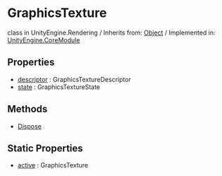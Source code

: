 # GraphicsTexture
class in UnityEngine.Rendering
 / Inherits from: <a href="https://docs.unity3d.com/6000.0/Documentation/ScriptReference/Object.html">Object</a> / Implemented in: <a href="https://docs.unity3d.com/6000.0/Documentation/ScriptReference/UnityEngine.CoreModule.html">UnityEngine.CoreModule</a>

## Properties
- <a href="https://docs.unity3d.com/6000.0/Documentation/ScriptReference/GraphicsTexture-descriptor.html">descriptor</a> : GraphicsTextureDescriptor
- <a href="https://docs.unity3d.com/6000.0/Documentation/ScriptReference/GraphicsTexture-state.html">state</a> : GraphicsTextureState

## Methods
- <a href="https://docs.unity3d.com/6000.0/Documentation/ScriptReference/GraphicsTexture.Dispose.html">Dispose</a>

## Static Properties
- <a href="https://docs.unity3d.com/6000.0/Documentation/ScriptReference/GraphicsTexture-active.html">active</a> : GraphicsTexture
